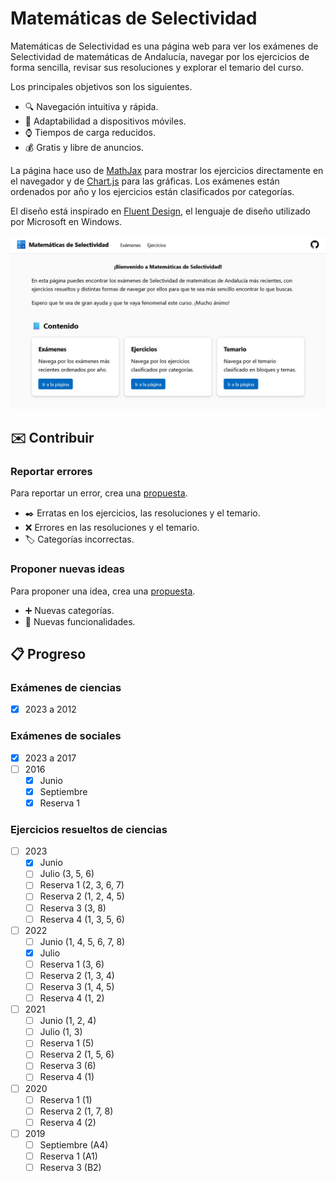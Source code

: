 # Matemáticas de Selectividad

Matemáticas de Selectividad es una página web para ver los exámenes de Selectividad de matemáticas de Andalucía, navegar por los ejercicios de forma sencilla, revisar sus resoluciones y explorar el temario del curso.

Los principales objetivos son los siguientes.

- 🔍 Navegación intuitiva y rápida.
- 📱 Adaptabilidad a dispositivos móviles.
- ⌚ Tiempos de carga reducidos.
- 💰 Gratis y libre de anuncios.

La página hace uso de [MathJax](https://www.mathjax.org/) para mostrar los ejercicios directamente en el navegador y de [Chart.js](https://www.chartjs.org/) para las gráficas.
Los exámenes están ordenados por año y los ejercicios están clasificados por categorías.

El diseño está inspirado en [Fluent Design](https://fluent2.microsoft.design), el lenguaje de diseño utilizado por Microsoft en Windows.

![Captura de pantalla](img/screenshot.jpg)

## ✉️ Contribuir

### Reportar errores
Para reportar un error, crea una [propuesta](https://github.com/DanielSevillano/matematicas-selectividad/issues).

- ✒️ Erratas en los ejercicios, las resoluciones y el temario.
- ❌ Errores en las resoluciones y el temario.
- 🏷️ Categorías incorrectas.

### Proponer nuevas ideas
Para proponer una idea, crea una [propuesta](https://github.com/DanielSevillano/matematicas-selectividad/issues).

- ➕ Nuevas categorías.
- 🚀 Nuevas funcionalidades.

## 📋 Progreso

### Exámenes de ciencias
- [x] 2023 a 2012

### Exámenes de sociales
- [x] 2023 a 2017
- [ ] 2016
    - [x] Junio
    - [x] Septiembre
    - [x] Reserva 1

### Ejercicios resueltos de ciencias
- [ ] 2023
    - [x] Junio
    - [ ] Julio (3, 5, 6)
    - [ ] Reserva 1 (2, 3, 6, 7)
    - [ ] Reserva 2 (1, 2, 4, 5)
    - [ ] Reserva 3 (3, 8)
    - [ ] Reserva 4 (1, 3, 5, 6)
- [ ] 2022
    - [ ] Junio (1, 4, 5, 6, 7, 8)
    - [x] Julio
    - [ ] Reserva 1 (3, 6)
    - [ ] Reserva 2 (1, 3, 4)
    - [ ] Reserva 3 (1, 4, 5)
    - [ ] Reserva 4 (1, 2)
- [ ] 2021
    - [ ] Junio (1, 2, 4)
    - [ ] Julio (1, 3)
    - [ ] Reserva 1 (5)
    - [ ] Reserva 2 (1, 5, 6)
    - [ ] Reserva 3 (6)
    - [ ] Reserva 4 (1)
- [ ] 2020
    - [ ] Reserva 1 (1)
    - [ ] Reserva 2 (1, 7, 8)
    - [ ] Reserva 4 (2)
- [ ] 2019
    - [ ] Septiembre (A4)
    - [ ] Reserva 1 (A1)
    - [ ] Reserva 3 (B2)